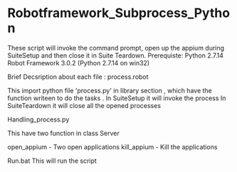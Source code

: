 # Robotframework_Subprocess_Python


These script will invoke the command prompt, open up the appium during SuiteSetup and then close it in Suite Teardown.
Prerequiste:
Python 2.7.14
Robot Framework 3.0.2 (Python 2.7.14 on win32)

Brief Decsription about each file :
process.robot

This import python file 'process.py' in library section , which have the function writeen to do the tasks . 
In SuiteSetup it will invoke the process 
In SuiteTeardown it will close all the opened processes

Handling_process.py 

This have two function in class Server 

open_appium - Two open applications
kill_appium - Kill the applications 

Run.bat 
This will run the script